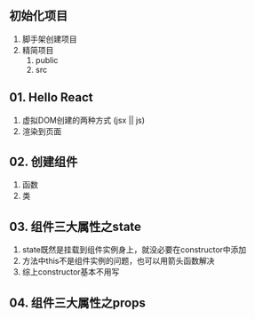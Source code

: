 ## 初始化项目

1. 脚手架创建项目
2. 精简项目
   1. public
   2. src

## 01. Hello React

1. 虚拟DOM创建的两种方式 (jsx || js)
2. 渲染到页面


## 02. 创建组件

1. 函数
2. 类

## 03. 组件三大属性之state

1. state既然是挂载到组件实例身上，就没必要在constructor中添加
2. 方法中this不是组件实例的问题，也可以用箭头函数解决
3. 综上constructor基本不用写

## 04. 组件三大属性之props




